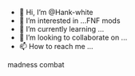 - 👋 Hi, I’m @Hank-white
- 👀 I’m interested in ...FNF mods
- 🌱 I’m currently learning ...
- 💞️ I’m looking to collaborate on ...
- 📫 How to reach me ...

<!---
Hank-white/Hank-white is a ✨ special ✨ repository because its `README.md` (this file) appears on your GitHub profile.
You can click the Preview link to take a look at your changes.
--->madness combat
